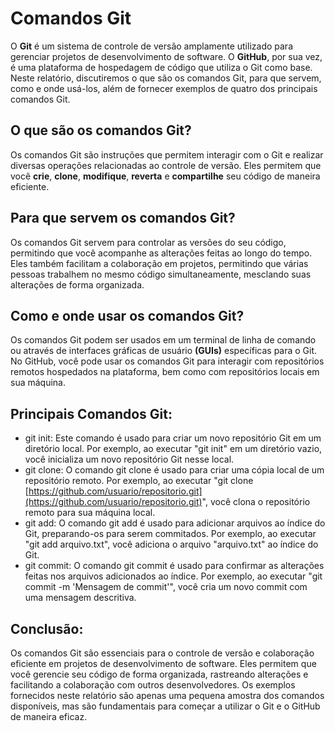 # Comandos Git
O **Git** é um sistema de controle de versão amplamente utilizado para gerenciar projetos de desenvolvimento de software. O **GitHub**, por sua vez, é uma plataforma de hospedagem de código que utiliza o Git como base. Neste relatório, discutiremos o que são os comandos Git, para que servem, como e onde usá-los, além de fornecer exemplos de quatro dos principais comandos Git.

## O que são os comandos Git?

Os comandos Git são instruções que permitem interagir com o Git e realizar diversas operações relacionadas ao controle de versão. Eles permitem que você **crie**, **clone**, **modifique**, **reverta** e **compartilhe** seu código de maneira eficiente.

## Para que servem os comandos Git?

Os comandos Git servem para controlar as versões do seu código, permitindo que você acompanhe as alterações feitas ao longo do tempo. Eles também facilitam a colaboração em projetos, permitindo que várias pessoas trabalhem no mesmo código simultaneamente, mesclando suas alterações de forma organizada.

## Como e onde usar os comandos Git?

Os comandos Git podem ser usados em um terminal de linha de comando ou através de interfaces gráficas de usuário **(GUIs)** específicas para o Git. No GitHub, você pode usar os comandos Git para interagir com repositórios remotos hospedados na plataforma, bem como com repositórios locais em sua máquina.

## Principais Comandos Git:

- git init: Este comando é usado para criar um novo repositório Git em um diretório local. Por exemplo, ao executar "git init" em um diretório vazio, você inicializa um novo repositório Git nesse local.
- git clone: O comando git clone é usado para criar uma cópia local de um repositório remoto. Por exemplo, ao executar "git clone [https://github.com/usuario/repositorio.git](https://github.com/usuario/repositorio.git)", você clona o repositório remoto para sua máquina local.
- git add: O comando git add é usado para adicionar arquivos ao índice do Git, preparando-os para serem commitados. Por exemplo, ao executar "git add arquivo.txt", você adiciona o arquivo "arquivo.txt" ao índice do Git.
- git commit: O comando git commit é usado para confirmar as alterações feitas nos arquivos adicionados ao índice. Por exemplo, ao executar "git commit -m 'Mensagem de commit'", você cria um novo commit com uma mensagem descritiva.

## Conclusão:

Os comandos Git são essenciais para o controle de versão e colaboração eficiente em projetos de desenvolvimento de software. Eles permitem que você gerencie seu código de forma organizada, rastreando alterações e facilitando a colaboração com outros desenvolvedores. Os exemplos fornecidos neste relatório são apenas uma pequena amostra dos comandos disponíveis, mas são fundamentais para começar a utilizar o Git e o GitHub de maneira eficaz.